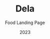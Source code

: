 ---
  id: 1
  date: "2023"
  title: "Dela"
  subtitle: "Food Landing Page"
  description: "I created a custom website for a sushi business. That showcase menu list, location, and reviews with a user-friendly interface that will leave customers craving for more."
  techs: ["GATSBY", "TAILWIND CSS", "HYGRAPH", "JUSTINMIND", "FIREBASE"]
  image:
    src: "/images/dela.jpg"
    alt: "dela"
    width: 1374
    height: 738
  link: "https://dela-sushis.web.app"
---